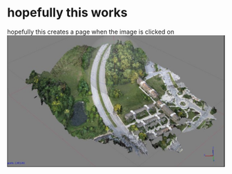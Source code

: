 # hopefully this works 
hopefully this creates a page when the image is clicked on 
<img src="images/Dense_cloud_screenshot.png">
